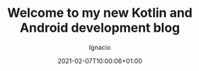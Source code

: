 ---
author: "Ignacio Carrión"
title: "Welcome to my new Kotlin and Android development blog"
date: 2021-02-07T10:00:06+01:00
description: "First post in my new Kotlin and Android development blog"
hideToc: false
enableToc: true
enableTocContent: false
author: Ignacio
authorEmoji: 🤖
image: images/kotlin/kotlin-logo.png
tags: 
- kotlin
- android
- jetpack
- coroutines
- androidx
---